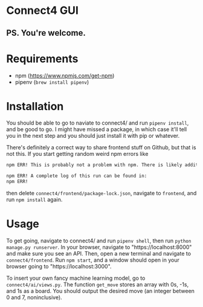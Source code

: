 # Connect4 GUI
## PS. You're welcome.

# Requirements
* npm (https://www.npmjs.com/get-npm)
* pipenv (`brew install pipenv`)

# Installation
You should be able to go to naviate to connect4/ and run `pipenv install`, and be good to go. I might have missed a package, in which case it'll tell you in the next step and you should just install it with pip or whatever.

There's definitely a correct way to share frontend stuff on Github, but that is not this. If you start getting random weird npm errors like
```bash
npm ERR! This is probably not a problem with npm. There is likely additional logging output above.

npm ERR! A complete log of this run can be found in:
npm ERR!    
```
then delete `connect4/frontend/package-lock.json`, navigate to `frontend`, and run `npm install` again.

# Usage
To get going, navigate to connect4/ and run `pipenv shell`, then run `python manage.py runserver`. In your browser, navigate to "https://localhost:8000" and make sure you see an API. Then, open a new terminal and navigate to `connect4/frontend`. Run `npm start`, and a window should open in your browser going to "https://localhost:3000".

To insert your own fancy machine learning model, go to `connect4/ai/views.py`. The function `get_move` stores an array with 0s, -1s, and 1s as a board. You should output the desired move (an integer between 0 and 7, noninclusive).

